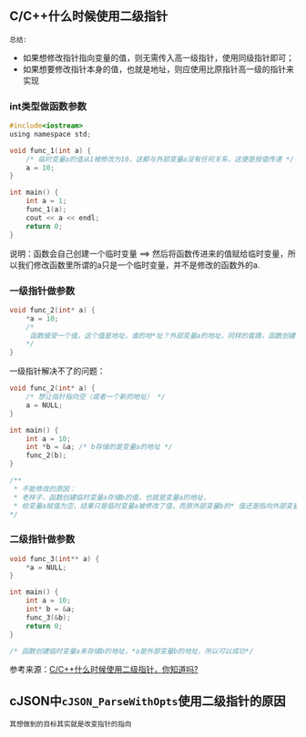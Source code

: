 ## C/C++什么时候使用二级指针

`总结:`

* 如果想修改指针指向变量的值，则无需传入高一级指针，使用同级指针即可；
* 如果想要修改指针本身的值，也就是地址，则应使用比原指针高一级的指针来实现


### int类型做函数参数
~~~c
#include<iostream>
using namespace std;

void func_1(int a) {
    /* 临时变量a的值从1被修改为10，这都与外部变量a没有任何关系，这便是按值传递 */
    a = 10;
}

int main() {
    int a = 1;
    func_1(a);
    cout << a << endl;
    return 0;
}
~~~
说明：函数会自己创建一个临时变量 ==> 然后将函数传进来的值赋给临时变量，所以我们修改函数里所谓的a只是一个临时变量，并不是修改的函数外的a.

### 一级指针做参数
~~~c
void func_2(int* a) {
    *a = 10;
    /*
     函数接受一个值，这个值是地址，谁的地*址？外部变量a的地址，同样的套路，函数创建一个临时变量（指针类型）来存储外部变量a的地址；在函数内部使用临时变量a可得到外部变量a的地址，使*a可以获取外部变量a地址中所存储的值；这个临时变量a复制的是外部变量的地址，按值传递，无论怎么复制，地址是唯一的，通过地址来修改外部变量的值是可以实现的。
    */
}
~~~

一级指针解决不了的问题：
~~~c
void func_2(int* a) {
    /* 想让指针指向空（或者一个新的地址） */
    a = NULL;
}

int main() {
    int a = 10;
    int *b = &a; /* b存储的是变量a的地址 */
    func_2(b);
}

/**
 * 不能修改的原因：
 * 老样子，函数创建临时变量a存储b的值，也就是变量a的地址，
 * 给变量a赋值为空，结果只是临时变量a被修改了值，而原外部变量b的* 值还是指向外部变量a的地址，所以该函数实现不了预期的功能。
*/
~~~

### 二级指针做参数
~~~c
void func_3(int** a) {
    *a = NULL;
}

int main() {
    int a = 10;
    int* b = &a;
    func_3(&b);
    return 0;
}

/* 函数创建临时变量a来存储b的地址，*a是外部变量b的地址，所以可以成功*/
~~~  

参考来源：[C/C++什么时候使用二级指针，你知道吗?](https://blog.csdn.net/Fdog_/article/details/105583725)

## cJSON中`cJSON_ParseWithOpts`使用二级指针的原因

`其想做到的目标其实就是改变指针的指向`
